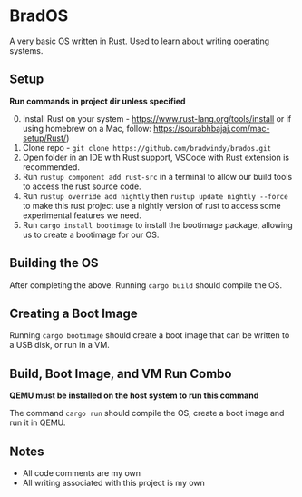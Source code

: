 # BradOS

A very basic OS written in Rust. Used to learn about writing operating systems.

## Setup

**Run commands in project dir unless specified**

0. Install Rust on your system - https://www.rust-lang.org/tools/install or if using homebrew on a Mac, follow: https://sourabhbajaj.com/mac-setup/Rust/)
1. Clone repo - `git clone https://github.com/bradwindy/brados.git`
2. Open folder in an IDE with Rust support, VSCode with Rust extension is recommended.
3. Run `rustup component add rust-src` in a terminal to allow our build tools to access the rust source code.
4. Run `rustup override add nightly` then `rustup update nightly --force` to make this rust project use a nightly version of rust to access some experimental features we need.
5. Run `cargo install bootimage` to install the bootimage package, allowing us to create a bootimage for our OS.

## Building the OS

After completing the above. Running `cargo build` should compile the OS.

## Creating a Boot Image

Running `cargo bootimage` should create a boot image that can be written to a USB disk, or run in a VM.

## Build, Boot Image, and VM Run Combo

**QEMU must be installed on the host system to run this command**

The command `cargo run` should compile the OS, create a boot image and run it in QEMU.

## Notes

- All code comments are my own
- All writing associated with this project is my own

